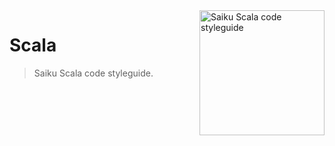 <img src="https://raw.githubusercontent.com/OSBI/saiku-styleguide/assets/icon-scala-256.png" width="200" alt="Saiku Scala code styleguide" align="right" />

# Scala

> Saiku Scala code styleguide.
